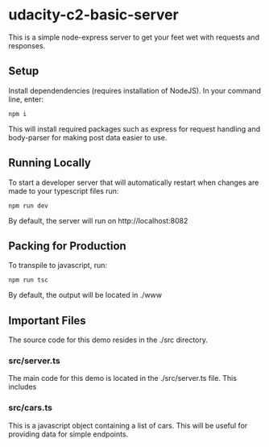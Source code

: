 # udacity-c2-basic-server

This is a simple node-express server to get your feet wet with requests and responses.

## Setup 
Install dependendencies (requires installation of NodeJS). In your command line, enter:

`npm i`

This will install required packages such as express for request handling and body-parser for making post data easier to use.

## Running Locally
To start a developer server that will automatically restart when changes are made to your typescript files run:

`npm run dev`

By default, the server will run on http://localhost:8082

## Packing for Production
To transpile to javascript, run:

`npm run tsc`

By default, the output will be located in ./www

## Important Files

The source code for this demo resides in the ./src directory.

### src/server.ts
The main code for this demo is located in the ./src/server.ts file. This includes 

### src/cars.ts
This is a javascript object containing a list of cars. This will be useful for providing data for simple endpoints.
